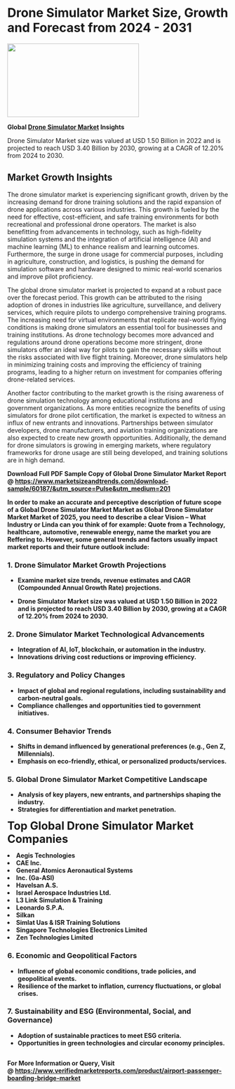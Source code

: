 <H1>Drone Simulator Market Size, Growth and Forecast from 2024 - 2031</H1><img class="aligncenter size-medium wp-image-584254" src="https://thirdeyenews.in/wp-content/uploads/2024/09/Global-Market-Research-300x168.jpeg" alt="" width="300" height="168" /><p><strong>Global&nbsp;<a href="https://www.marketsizeandtrends.com/download-sample/60187/&amp;utm_source=Pulse&amp;utm_medium=201">Drone Simulator Market</a> Insights</strong></p><p>Drone Simulator Market size was valued at USD 1.50 Billion in 2022 and is projected to reach USD 3.40 Billion by 2030, growing at a CAGR of 12.20% from 2024 to 2030.</p><p><h2>Market Growth Insights</h2> <p>The drone simulator market is experiencing significant growth, driven by the increasing demand for drone training solutions and the rapid expansion of drone applications across various industries. This growth is fueled by the need for effective, cost-efficient, and safe training environments for both recreational and professional drone operators. The market is also benefitting from advancements in technology, such as high-fidelity simulation systems and the integration of artificial intelligence (AI) and machine learning (ML) to enhance realism and learning outcomes. Furthermore, the surge in drone usage for commercial purposes, including in agriculture, construction, and logistics, is pushing the demand for simulation software and hardware designed to mimic real-world scenarios and improve pilot proficiency.</p> <p><strong></strong></p> <p>The global drone simulator market is projected to expand at a robust pace over the forecast period. This growth can be attributed to the rising adoption of drones in industries like agriculture, surveillance, and delivery services, which require pilots to undergo comprehensive training programs. The increasing need for virtual environments that replicate real-world flying conditions is making drone simulators an essential tool for businesses and training institutions. As drone technology becomes more advanced and regulations around drone operations become more stringent, drone simulators offer an ideal way for pilots to gain the necessary skills without the risks associated with live flight training. Moreover, drone simulators help in minimizing training costs and improving the efficiency of training programs, leading to a higher return on investment for companies offering drone-related services.</p> <p>Another factor contributing to the market growth is the rising awareness of drone simulation technology among educational institutions and government organizations. As more entities recognize the benefits of using simulators for drone pilot certification, the market is expected to witness an influx of new entrants and innovations. Partnerships between simulator developers, drone manufacturers, and aviation training organizations are also expected to create new growth opportunities. Additionally, the demand for drone simulators is growing in emerging markets, where regulatory frameworks for drone usage are still being developed, and training solutions are in high demand.</p> <p><strong></p><p><span class=""><strong>Download Full PDF Sample Copy of Global Drone Simulator Market Report</strong> @ <a href="https://www.marketsizeandtrends.com/download-sample/60187/&amp;utm_source=Pulse&amp;utm_medium=201" target="_blank">https://www.marketsizeandtrends.com/download-sample/60187/&amp;utm_source=Pulse&amp;utm_medium=201</a></span></p><p>In order to make an accurate and perceptive description of future scope of a Global&nbsp;Drone Simulator Market Market as Global&nbsp;Drone Simulator Market Market of 2025, you need to describe a clear Vision &ndash; What Industry or Linda can you think of for example: Quote from a Technology, healthcare, automotive, renewable energy, name the market you are Reffering to. However, some general trends and factors usually impact market reports and their future outlook include:</p><h3>1.&nbsp;<strong>Drone Simulator Market Growth Projections</strong></h3><ul><li>Examine market size trends, revenue estimates and CAGR (Compounded Annual Growth Rate) projections.</li><li><p>Drone Simulator Market size was valued at USD 1.50 Billion in 2022 and is projected to reach USD 3.40 Billion by 2030, growing at a CAGR of 12.20% from 2024 to 2030.</p></li></ul><h3>2.&nbsp;<strong>Drone Simulator Market Technological Advancements</strong></h3><ul><li>Integration of AI, IoT, blockchain, or automation in the industry.</li><li>Innovations driving cost reductions or improving efficiency.</li></ul><h3>3.&nbsp;<strong>Regulatory and Policy Changes</strong></h3><ul><li>Impact of global and regional regulations, including sustainability and carbon-neutral goals.</li><li>Compliance challenges and opportunities tied to government initiatives.</li></ul><h3>4.&nbsp;<strong>Consumer Behavior Trends</strong></h3><ul><li>Shifts in demand influenced by generational preferences (e.g., Gen Z, Millennials).</li><li>Emphasis on eco-friendly, ethical, or personalized products/services.</li></ul><h3>5.&nbsp;<strong>Global Drone Simulator Market Competitive Landscape</strong></h3><ul><li>Analysis of key players, new entrants, and partnerships shaping the industry.</li><li>Strategies for differentiation and market penetration.</li></ul><p data-pm-slice="1 1 []"><span style="color: inherit; font-family: inherit; font-size: 25px;">Top Global Drone Simulator Market Companies</span></p><div class="" data-test-id=""><p><li>Aegis Technologies</li><li> CAE Inc.</li><li> General Atomics Aeronautical Systems</li><li> Inc. (Ga-ASI)</li><li> Havelsan A.S.</li><li> Israel Aerospace Industries Ltd.</li><li> L3 Link Simulation & Training</li><li> Leonardo S.P.A.</li><li> Silkan</li><li> Simlat Uas & ISR Training Solutions</li><li> Singapore Technologies Electronics Limited</li><li> Zen Technologies Limited</li></p></div><h3>6.&nbsp;<strong>Economic and Geopolitical Factors</strong></h3><ul><li>Influence of global economic conditions, trade policies, and geopolitical events.</li><li>Resilience of the market to inflation, currency fluctuations, or global crises.</li></ul><h3>7.&nbsp;<strong>Sustainability and ESG (Environmental, Social, and Governance)</strong></h3><ul><li>Adoption of sustainable practices to meet ESG criteria.</li><li>Opportunities in green technologies and circular economy principles.</li></ul><h2><strong style="font-size: 14px;">For More Information or Query, Visit @&nbsp;</strong><a style="background-color: #ffffff; font-size: 14px;" href="https://www.marketsizeandtrends.com/report/drone-simulator-market/" target="_blank">https://www.verifiedmarketreports.com/product/airport-passenger-boarding-bridge-market</a></h2>
